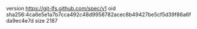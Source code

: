version https://git-lfs.github.com/spec/v1
oid sha256:4ca6e5e1a7b7cca492c48d9958782acec8b49427be5cf5d39f86a6fda9ec4e7d
size 2187

